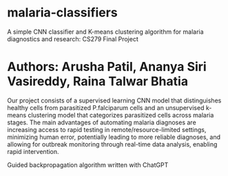 # malaria-classifiers
A simple CNN classifier and K-means clustering algorithm for malaria diagnostics and research: CS279 Final Project

# Authors: Arusha Patil, Ananya Siri Vasireddy, Raina Talwar Bhatia
Our project consists of a supervised learning CNN model that distinguishes healthy cells from parasitized P.falciparum cells and an unsupervised k-means clustering model that categorizes parasitized cells across malaria stages. The main advantages of automating malaria diagnoses are increasing access to rapid testing in remote/resource-limited settings, minimizing human error, potentially leading to more reliable diagnoses, and allowing for outbreak monitoring through real-time data analysis, enabling rapid intervention.

Guided backpropagation algorithm written with ChatGPT

